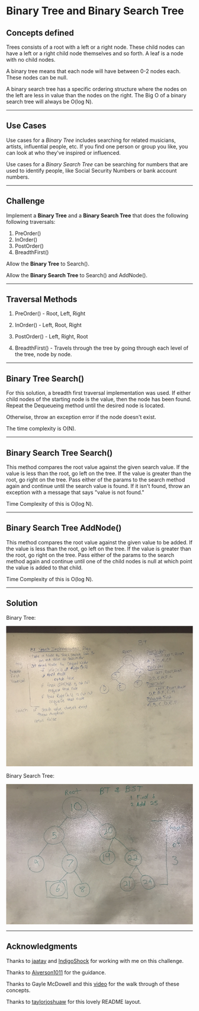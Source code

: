 # Binary Tree and Binary Search Tree

## Concepts defined
Trees consists of a root with a left or a right node.  These child nodes
can have a left or a right child node themselves and so forth. A leaf
is a node with no child nodes.

A binary tree means that each node will have between 0-2 nodes each.
These nodes can be null.

A binary search tree has a specific ordering structure where the nodes
on the left are less in value than the nodes on the right.  The Big O
of a binary search tree will always be O(log N).

---

## Use Cases
Use cases for a _Binary Tree_ includes searching for related
musicians, artists, influential people, etc.  If you find one person
or group you like, you can look at who they've inspired or influenced.

Use cases for a _Binary Search Tree_ can be searching for numbers
that are used to identify people, like Social Security Numbers or
bank account numbers.

---

## Challenge
Implement a **Binary Tree** and a **Binary Search Tree** that does the
following following traversals:
1. PreOrder()
2. InOrder()
3. PostOrder()
4. BreadthFirst()

Allow the **Binary Tree** to Search().

Allow the **Binary Search Tree** to Search() and AddNode().

---

## Traversal Methods
1. PreOrder() - Root, Left, Right
   
2. InOrder() - Left, Root, Right

3. PostOrder() - Left, Right, Root

4. BreadthFirst() - Travels through the tree by going through
each level of the tree, node by node.

---

## Binary Tree Search()
For this solution, a breadth first traversal implementation was used.
If either child nodes of the starting node is the value, then the node
has been found.  Repeat the Dequeueing method until the desired node
is located.

Otherwise, throw an exception error if the node doesn't exist.

The time complexity is O(N).

---

## Binary Search Tree Search()
This method compares the root value against the given search value.
If the value is less than the root, go left on the tree.
If the value is greater than the root, go right on the tree.
Pass either of the params to the search method again and continue
until the search value is found.  If it isn't found, throw an exception
with a message that says "value is not found."

Time Complexity of this is O(log N).

---

## Binary Search Tree AddNode()
This method compares the root value against the given value to be added.
If the value is less than the root, go left on the tree.
If the value is greater than the root, go right on the tree.
Pass either of the params to the search method again and continue
until one of the child nodes is null at which point the value is
added to that child.

Time Complexity of this is O(log N).

---

## Solution

Binary Tree:

![Binary Tree Breadth First Traversal Search](/assets/BinaryTree.jpg)

Binary Search Tree:

![Binary Search Tree](/assets/BinarySearchTree.jpg)

---

## Acknowledgments
Thanks to [jaatay](https://github.com/jaatay) and [IndigoShock](https://github.com/IndigoShock) for working with me on this challenge.

Thanks to [Aiverson1011](https://github.com/Aiverson1011) for the guidance.

Thanks to Gayle McDowell and this [video](https://www.youtube.com/watch?v=oSWTXtMglKE) for the walk through of these concepts.

Thanks to [taylorjoshuaw](https://github.com/taylorjoshuaw) 
for this lovely README layout.